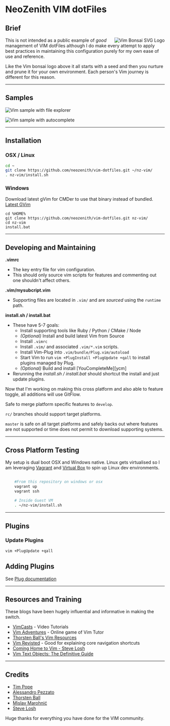 # NeoZenith VIM dotFiles

## Brief

<img 
style="float: right;" 
align="right"
alt="Vim Bonsai SVG Logo"
src="https://raw.githubusercontent.com/neozenith/vim-dotfiles/master/bonsai.svg?sanitize=true" />

This is not intended as a public example of *good* management of VIM dotFiles 
although I do make every attempt to apply best practices in maintaining this 
configuration purely for my own ease of use and reference. 

Like the Vim bonsai logo above it all starts with a seed and then you nurture 
and prune it for your own environment. Each person's Vim journey is different
for this reason.

----

## Samples

![Vim sample with file explorer][sample1]

![Vim sample with autocomplete][sample2]


[sample1]: https://raw.githubusercontent.com/neozenith/vim-dotfiles/master/screenshots/example1.png
[sample2]: https://raw.githubusercontent.com/neozenith/vim-dotfiles/master/screenshots/example2.png

----

## Installation

### OSX / Linux

```bash
cd ~
git clone https://github.com/neozenith/vim-dotfiles.git ~/nz-vim/
. nz-vim/install.sh
```

### Windows

Download latest gVim for CMDer to use that binary instead of bundled.
[Latest GVim][gvim-download]


```
cd %HOME%
git clone https://github.com/neozenith/vim-dotfiles.git nz-vim/
cd nz-vim
install.bat
```

[gvim-download]: https://github.com/vim/vim-win32-installer/releases

----

## Developing and Maintaining

**.vimrc**
 - The key entry file for vim configuration. 
 - This should only source vim scripts for features and commenting 
 out one shouldn't affect others. 

**.vim/mysubcript.vim**
 - Supporting files are located in `.vim/` and are *sourced* using the `runtime` 
path.

**install.sh / install.bat**
 - These have 5-7 goals:
   - Install supporting tools like Ruby / Python / CMake / Node
   - *(Optional)* Install and build latest Vim from Source
   - Install `.vimrc`
   - Install `.vim/` and associated `.vim/*.vim` scripts.
   - Install Vim-Plug into `.vim/bundle/Plug.vim/autoload`
   - Start Vim to run `vim +PlugInstall +PlugUpdate +qall` to install 
   plugins managed by Plug.
   - *(Optional)* Build and install [YouCompleteMe][ycm]
 - Rerunning the *install.sh / install.bat* should shortcut the install
 and just update plugins.

Now that I'm working on making this cross platform and also able to feature
toggle, all additions will use GitFlow.

Safe to merge platform specific features to `develop`.

`rc/` branches should support target platforms.

`master` is safe on all target platforms and safely backs out where features
are not supported or time does not permit to download supporting systems.

----

## Cross Platform Testing

My setup is dual boot OSX and Windows native. Linux gets virtualised so I am
leveraging [Vagrant][vagrant] and [Virtual Box][vbox] to spin up Linux dev 
environments.

```bash
    
    #From this repository on windows or osx
    vagrant up
    vagrant ssh
    
    # Inside Guest VM
    . ~/nz-vim/install.sh

```

[vagrant]: https://www.vagrantup.com
[vbox]: https://www.virtualbox.org/

----
## Plugins
### Update Plugins

```
vim +PlugUpdate +qall
```

## Adding Plugins

See [Plug documentation][plug-docs]

[plug-docs]:  https://github.com/junegunn/vim-plug#example

----
## Resources and Training

These blogs have been hugely influential and informative in making the switch.

 - [VimCasts][vimcasts] - Video Tutorials
 - [Vim Adventures][vim-adventures] - Online game of Vim Tutor
 - [Thorsten Ball's Vim Resources][thorsten-ball-vim-resources]
 - [Vim Revisted][vim-revisited] - Good for explaining core navigation shortcuts
 - [Coming Home to Vim - Steve Losh][coming-home]
 - [Vim Text Objects: The Definitive Guide][text-objects]

[vimcasts]: http://vimcasts.org/
[vim-adventures]: https://vim-adventures.com/
[thorsten-ball-vim-resources]: https://thorstenball.com/blog/2012/07/09/vim-learning-resources/
[vim-revisited]: http://mislav.net/2011/12/vim-revisited/
[coming-home]: http://stevelosh.com/blog/2010/09/coming-home-to-vim/
[text-objects]: http://blog.carbonfive.com/2011/10/17/vim-text-objects-the-definitive-guide/

----

## Credits

 - [Tim Pope](https://github.com/tpope)
 - [Alessandro Pezzato](https://github.com/alepez)
 - [Thorsten Ball](https://github.com/mrnugget) 
 - [Mislav Marohnić](https://github.com/mislav)
 - [Steve Losh](https://bitbucket.org/sjl/)

Huge thanks for everything you have done for the VIM community.
